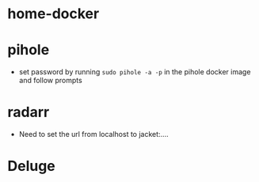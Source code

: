 # home-docker


# pihole 
- set password by running ```sudo pihole -a -p``` in the pihole docker image and follow prompts 


# radarr 
- Need to set the url from localhost to jacket:....


# Deluge 